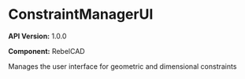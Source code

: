 # ConstraintManagerUI

**API Version:** 1.0.0

**Component:** RebelCAD

Manages the user interface for geometric and dimensional constraints

